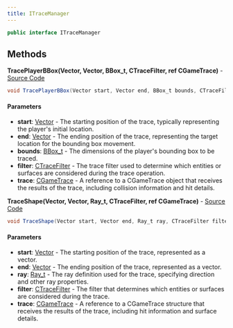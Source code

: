 ```yaml
---
title: ITraceManager
---
```


```csharp
public interface ITraceManager
```

## Methods

**TracePlayerBBox(Vector, Vector, BBox_t, CTraceFilter, ref CGameTrace)** - [Source Code](https://github.com/swiftly-solution/swiftlys2/blob/master/managed/src/SwiftlyS2.Shared/Modules/Engine/ITraceManager.cs#L18)

```csharp
void TracePlayerBBox(Vector start, Vector end, BBox_t bounds, CTraceFilter filter, ref CGameTrace trace)
```

#### Parameters

- **start**: [Vector](/docs/api/shared/natives/vector) - The starting position of the trace, typically representing the player's initial location.
- **end**: [Vector](/docs/api/shared/natives/vector) - The ending position of the trace, representing the target location for the bounding box movement.
- **bounds**: [BBox_t](/docs/api/shared/natives/bbox_t) - The dimensions of the player's bounding box to be traced.
- **filter**: [CTraceFilter](/docs/api/shared/natives/ctracefilter) - The trace filter used to determine which entities or surfaces are considered during the trace operation.
- **trace**: [CGameTrace](/docs/api/shared/natives/cgametrace) - A reference to a CGameTrace object that receives the results of the trace, including collision information and
    hit details.

**TraceShape(Vector, Vector, Ray_t, CTraceFilter, ref CGameTrace)** - [Source Code](https://github.com/swiftly-solution/swiftlys2/blob/master/managed/src/SwiftlyS2.Shared/Modules/Engine/ITraceManager.cs#L29)

```csharp
void TraceShape(Vector start, Vector end, Ray_t ray, CTraceFilter filter, ref CGameTrace trace)
```

#### Parameters

- **start**: [Vector](/docs/api/shared/natives/vector) - The starting position of the trace, represented as a vector.
- **end**: [Vector](/docs/api/shared/natives/vector) - The ending position of the trace, represented as a vector.
- **ray**: [Ray_t](/docs/api/shared/natives/ray_t) - The ray definition used for the trace, specifying direction and other ray properties.
- **filter**: [CTraceFilter](/docs/api/shared/natives/ctracefilter) - The filter that determines which entities or surfaces are considered during the trace.
- **trace**: [CGameTrace](/docs/api/shared/natives/cgametrace) - A reference to a CGameTrace structure that receives the results of the trace, including hit information and
    surface details.

